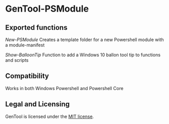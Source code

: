 ﻿# GenTool-PSModule

## Exported functions

_New-PSModule_
Creates a template folder for a new Powershell module with a module-manifest

_Show-BalloonTip_
Function to add a Windows 10 ballon tool tip to functions and scripts

## Compatibility

Works in both Windows Powershell and Powershell Core

## Legal and Licensing

GenTool is licensed under the [MIT license][].

[MIT license]: https://github.com/laage/GenTool-PSModule/blob/master/LICENSE.txt
